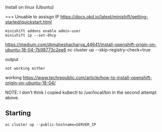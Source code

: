 Install on linux (Ubuntu)

=== Unuable to assisgn IP
https://docs.okd.io/latest/minishift/getting-started/quickstart.html

```
minishift addons enable admin-user
minishift ip --set-dhcp

```

https://medium.com/@maheshacharya_44641/install-openshift-origin-on-ubuntu-18-04-7b98773c2ee6
oc cluster up --skip-registry-check=true

output
```
not working either
```

working
https://www.techrepublic.com/article/how-to-install-openshift-origin-on-ubuntu-18-04/

NOTE: I don't think I copied kubectl to /usr/local/bin in the second attempt above.

## Starting
```
oc cluster up --public-hostname=SERVER_IP
```

